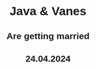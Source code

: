 <!DOCTYPE html>
<html>
<head>
<title>VCS. Story</title>
<meta charset="UTF-8">
<meta name="viewport" content="width=device-width, initial-scale=1">
<link rel="stylesheet" href="https://www.w3schools.com/w3css/4/w3.css">
<link rel="stylesheet" href="https://fonts.googleapis.com/css?family=Raleway">
<style>
body,h1,h2{font-family: "Raleway", sans-serif}
body, html {height: 100%}
p {line-height: 2}
.bgimg, .bgimg2 {
  min-height: 100%;
  background-position: center;
  background-size: cover;
}
.bgimg {background-image: url("https://user-images.githubusercontent.com/147971445/275316284-57452cd7-f003-4c3c-8bc4-f7cbc6e6903f.jpeg")}
.bgimg2 {background-image: url("https://user-images.githubusercontent.com/147971445/275316197-5c39993e-cf26-4632-8b69-07f78f68053f.jpeg")}
</style>
</head>
<body>

<iframe hidden width="560" height="315" 
  src="https://www.youtube.com/embed/3-PFuVHaCYg?autoplay=1" 
  allow="autoplay" 
  title="YouTube video player" 
  frameborder="0" allow="accelerometer; autoplay; clipboard-write; encrypted-media; gyroscope; picture-in-picture" 
  allowfullscreen>
</iframe>

<!-- Header / Home-->
<header class="w3-display-container w3-wide bgimg w3-grayscale-min" id="home">
  <div class="w3-display-middle w3-text-white w3-center">
    <h1 class="w3-jumbo">Java & Vanes </h1>
    <h2>Are getting married</h2>
    <h2><b>24.04.2024</b></h2>
  </div>
</header>

<!-- Navbar (sticky bottom) -->
<div class="w3-bottom w3-hide-small">
  <div class="w3-bar w3-white w3-center w3-padding w3-opacity-min w3-hover-opacity-off">
    <a href="#home" style="width:25%" class="w3-bar-item w3-button">Home</a>
    <a href="#us" style="width:25%" class="w3-bar-item w3-button">Java & Vanes</a>
    <a href="#wedding" style="width:25%" class="w3-bar-item w3-button">Wedding</a>
    <a href="#rsvp" style="width:25%" class="w3-bar-item w3-button w3-hover-black">RSVP</a>
  </div>
</div>

<!-- About / Java & Vanes -->
<div class="w3-container w3-padding-64 w3-pale-red w3-grayscale-min" id="us">
  <div class="w3-content">
    <h1 class="w3-center w3-text-grey"><b>Java & Vanes</b></h1>
    <img class="w3-round w3-grayscale-min" src="https://user-images.githubusercontent.com/147971445/275316535-3cb82540-912a-41f0-a9e9-510cbb847456.jpeg" style="width:100%;margin:32px 0">
    <p><i>Dear Best Partner in live

InsyaAllah you get what you deserve as you deserve the best in this world and in the hereafter. I thank Allah swt for creating you and always making me laugh and putting a smile on my face.

I pray Allah swt gives you 10 more reasons to have a smile on your face and always keep you in my dua. I always pray for only good for you and always be there for you. May Allah swt keep you safe and allow us to reunite when Allah wills in Jannatul Firdaus.
.</i>
    </p><br>
    <p class="w3-center"><a href="#wedding" class="w3-button w3-black w3-round w3-padding-large w3-large">Wedding Details</a></p>
  </div>
</div>

<!-- Background photo -->
<div class="w3-display-container bgimg2">
  <div class="w3-display-middle w3-text-white w3-center">
    <h1 class="w3-jumbo">You Are Invited</h1><br>
    <h2>Of course</h2>
  </div>
</div>

<!-- Wedding information -->
<div class="w3-container w3-padding-64 w3-pale-red w3-grayscale-min w3-center" id="wedding">
  <div class="w3-content">
    <h1 class="w3-text-grey"><b>THE WEDDING</b></h1>
    <img class="w3-round-large w3-grayscale-min" src="https://user-images.githubusercontent.com/147971445/275316390-b84779c8-0b9f-4f2b-8aca-332404d1901a.jpeg" style="width:100%;margin:64px 0">
    <div class="w3-row">
      <div class="w3-half">
        <h2>Akad Nikah</h2>
        <p>Sabtu 24-04-2024
08.00 s/d selesai
Rumah mempelai wanita Sungai penuh ,, Dusun Arga selebar daun jln R.A Kartini RT 01 Desa koto tinggi (dusun nek)</p></p>
      </div>
      <div class="w3-half">
        <h2>Resepsi</h2>
        <p>Sabtu 24-04-2024
11.00 s/d selesai
Rumah mempelai wanita Sungai penuh ,, Dusun Arga selebar daun jln R.A Kartini RT 01 Desa koto tinggi (dusun nek)</p>
      </div>
    </div>
  </div>
</div>

<!-- RSVP section -->
<div class="w3-container w3-padding-64 w3-pale-red w3-center w3-wide" id="rsvp">
  <h1>HOPE YOU CAN JOIN IN OUR HAPPY DAY!</h1>
  <p class="w3-large">Java & Vanes</p>
  <p class="w3-large">24-04-2024</p>
  <p class="w3-xlarge">
    <button onclick="document.getElementById('id01').style.display='block'" class="w3-button w3-round w3-red w3-opacity w3-hover-opacity-off" style="padding:8px 60px">RSVP</button>
  </p>
</div>

<!-- RSVP modal -->
<div id="id01" class="w3-modal">
  <div class="w3-modal-content w3-card-4 w3-animate-zoom" style="padding:32px;max-width:600px">
    <div class="w3-container w3-white w3-center">
      <h1 class="w3-wide">CAN YOU COME?</h1>
      <p>We really hope you can Join.</p>
      <form>
        <input class="w3-input w3-border" type="text" placeholder="Name(s)" name="name">
      </form>
      <p><i>Sincerely, Java & Vanes</i></p>
      <div class="w3-row">
        <div class="w3-half">
          <button onclick="document.getElementById('id01').style.display='none'" type="button" class="w3-button w3-block w3-green">Going</button>
        </div>
        <div class="w3-half">
          <button onclick="document.getElementById('id01').style.display='none'" type="button" class="w3-button w3-block w3-red">Can't come</button>
        </div>
      </div>
    </div>
  </div>
</div>

<!-- Footer -->
<footer class="w3-center w3-black w3-padding-16">
  <p>Powered by <a title="VcS.Story" target="_blank" class="w3-hover-text-green">VcS.Story</a></p>
</footer>
<div class="w3-hide-small" style="margin-bottom:32px"> </div>

</body>
</html>
